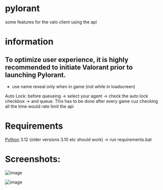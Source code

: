 # pylorant
some features for the valo client using the api

# information
  ## To optimize user experience, it is highly recommended to initiate Valorant prior to launching Pylorant.

  - use name reveal only when in game (not while in loadscreen)

  Auto Lock: before queueing -> select your agent -> check the auto lock checkbox -> and queue.
            This has to be done after every game cuz checking all the time would rate limit the api

# Requirements
  [Python](https://www.python.org/downloads/) 3.12 (older versions 3.10 etc should work)
  -> run requirements.bat

# Screenshots:
  ![image](https://github.com/leopardbyte/pylorant/assets/164386226/b56c62c8-cbb5-4856-aafd-d593c012d70d)

  ![image](https://github.com/leopardbyte/pylorant/assets/164386226/bc8922a5-2e6f-484a-b6ec-0f824fbfae1f)


  

